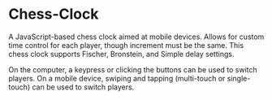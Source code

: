 # Chess-Clock
A JavaScript-based chess clock aimed at mobile devices. 
Allows for custom time control for each player, though increment must be the same. 
This chess clock supports Fischer, Bronstein, and Simple delay settings.

On the computer, a keypress or clicking the buttons can be used to switch players.
On a mobile device, swiping and tapping (multi-touch or single-touch) can be used to switch players.
